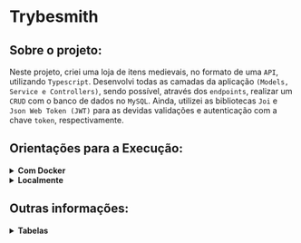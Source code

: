 # Trybesmith

## Sobre o projeto:

Neste projeto, criei uma loja de itens medievais, no formato de uma `API`, utilizando `Typescript`. Desenvolvi todas as camadas da aplicação `(Models, Service e Controllers)`, sendo possível, através dos `endpoints`, realizar um `CRUD` com o banco de dados no `MySQL`. Ainda, utilizei as bibliotecas `Joi` e `Json Web Token (JWT)` para as devidas validações e autenticação com a chave `token`, respectivamente.

## Orientações para a Execução:

<details>
  <summary><strong>Com Docker</strong></summary><br />
  
  - Execute o serviço `node` com o comando `docker-compose up -d`, para inicializar o container `trybesmith` e outro chamado `trybesmith_db`.
  - Rode o comando `docker exec -it trybesmith bash` para acessar o terminal interativo do container.
  - Instale as dependências com `npm install` .
</details>

<details>
  <summary><strong>Localmente</strong></summary><br />
  
  - Necessário o `node` instalado.
  - Instale as dependências com `npm install`.
</details>

## Outras informações:

<details>
  <summary><strong>Tabelas</strong></summary><br />
  
  - O banco possui três tabelas: `Users`, `Orders` e `Products`;
  - O script de criação epopulação do banco de dados pode ser visto [aqui](Trybesmith.sql);
</details>

